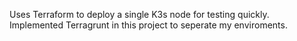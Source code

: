 Uses Terraform to deploy a single K3s node for testing quickly.
Implemented Terragrunt in this project to seperate my enviroments. 
